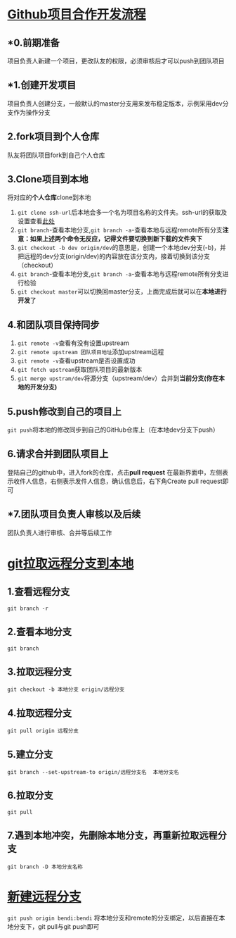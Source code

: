 # [Github项目合作开发流程](https://www.cnblogs.com/schaepher/p/4933873.html)
## *0.前期准备
项目负责人新建一个项目，更改队友的权限，必须审核后才可以push到团队项目
## *1.创建开发项目
项目负责人创建分支，一般默认的master分支用来发布稳定版本，示例采用dev分支作为操作分支
## 2.fork项目到个人仓库
队友将团队项目fork到自己个人仓库
## 3.Clone项目到本地
将对应的**个人仓库**clone到本地
1. `git clone ssh-url`后本地会多一个名为项目名称的文件夹。ssh-url的获取及设置查看[此处](https://www.cnblogs.com/schaepher/p/5561193.html#local)
2. `git branch`-查看本地分支,`git branch -a`-查看本地与远程remote所有分支**注意：如果上述两个命令无反应，记得文件要切换到新下载的文件夹下**
3. `git checkout -b dev origin/dev`的意思是，创建一个本地dev分支(-b)，并把远程的dev分支(origin/dev)的内容放在该分支内，接着切换到该分支（checkout）
4. `git branch`-查看本地分支,`git branch -a`-查看本地与远程remote所有分支进行检验
5. `git checkout master`可以切换回master分支，上面完成后就可以在**本地进行开发**了
## 4.和团队项目保持同步
1. `git remote -v`查看有没有设置upstream
2. `git remote upstream 团队项目地址`添加upstream远程
3. `git remote -v`查看upstream是否设置成功
4. `git fetch upstream`获取团队项目的最新版本
5. `git merge upstram/dev`将源分支（upstream/dev）合并到**当前分支(你在本地的开发分支)**
## 5.push修改到自己的项目上
`git push`将本地的修改同步到自己的GitHub仓库上（在本地dev分支下push）
## 6.请求合并到团队项目上
登陆自己的github中，进入fork的仓库，点击**pull request**
在最新界面中，左侧表示收件人信息，右侧表示发件人信息，确认信息后，右下角Create pull request即可
## *7.团队项目负责人审核以及后续
团队负责人进行审核、合并等后续工作


# [git拉取远程分支到本地](https://cnblogs.com/sandea/p/9855062.html)
## 1.查看远程分支
`git branch -r`
## 2.查看本地分支
`git branch`
## 3.拉取远程分支
`git checkout -b 本地分支 origin/远程分支`
## 4.拉取远程分支
`git pull origin 远程分支`
## 5.建立分支
`git branch --set-upstream-to origin/远程分支名  本地分支名`
## 6.拉取分支
`git pull`
## 7.遇到本地冲突，先删除本地分支，再重新拉取远程分支
`git branch -D 本地分支名称`

# [新建远程分支](https://www.cnblogs.com/dyh-air/articles/8931373.html)
`git push origin bendi:bendi`
将本地分支和remote的分支绑定，以后直接在本地分支下，git pull与git push即可

